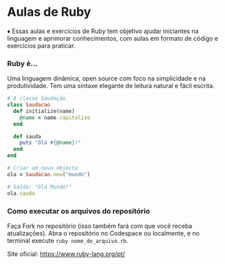 # Aulas de Ruby
♦️ Essas aulas e exercícios de Ruby tem objetivo ajudar iniciantes na linguagem e aprimorar conhecimentos, com aulas em formato de código e exercícios para praticar.

### Ruby é...
Uma linguagem dinâmica, open source com foco na simplicidade e na produtividade. Tem uma sintaxe elegante de leitura natural e fácil escrita.

```rb
# A classe Saudação
class Saudacao
  def initialize(name)
    @name = name.capitalize
  end

  def sauda
    puts "Olá #{@name}!"
  end
end

# Criar um novo objecto
ola = Saudacao.new("mundo")

# Saída: "Olá Mundo!"
ola.sauda
```

### Como executar os arquivos do repositório
Faça Fork no repositório (isso também fará com que você receba atualizações). Abra o repositório no Codespace ou localmente, e no terminal execute `ruby nome_do_arquivo.rb`.

Site oficial: <a href="https://www.ruby-lang.org/pt/" target="_blank">https://www.ruby-lang.org/pt/</a>